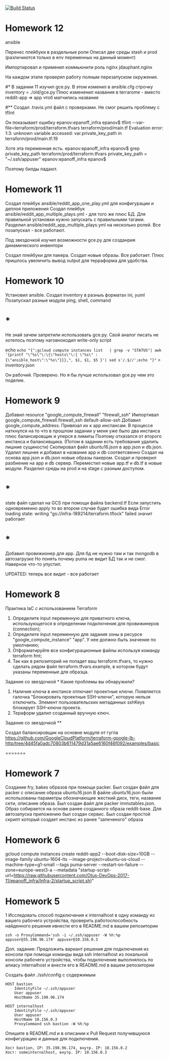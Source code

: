 [![Build Status](https://travis-ci.org/Otus-DevOps-2017-11/epanoff_infra.svg?branch=master)](https://travis-ci.org/Otus-DevOps-2017-11/epanoff_infra)
# Homework 12
ansible

Перенес плейбуки в раздельные роли 
Описал две среды stash и prod (различиются только в env переменных на данный 
момент)

Импортировал и применил коммьюнити роль nginx jdauphant.nginx

На каждом этапе проверял работу полным перезапуском окружения.

#*
В задании 11 изучил gce.py. В этом изменил в ansible.cfg строчку
 inventory = ./old/gce.py
Плюс измененил названия в terrarome - вместо reddit-app => app чтоб матчились названия

#**
Создал .travis.yml файл с проверками. 
Не смог решить проблему с tflint

Он показывает ошибку
epanov:epanoff_infra epanov$ tflint --var-file=terraform/prod/terraform.tfvars terraform/prod/main.tf
Evaluation error: 1:3: unknown variable accessed: var.private_key_path in terraform/prod/main.tf:19

Хотя эта переменная есть.
epanov:epanoff_infra epanov$ grep private_key_path terraform/prod/terraform.tfvars
private_key_path = "~/.ssh/appuser"
epanov:epanoff_infra epanov$

Поэтому билды падают. 

# Homework 11

Создал плейбук ansible/reddit_app_one_play.yml для конфигурации и деплоя приложения
Создал плейбук  ansible/reddit_app_multiple_plays.yml - для того же плюс БД. Для правильной установки нужно запускать
с правильными тагами. 
Разделил ansible/reddit_app_multiple_plays.yml на несколько ролей.
Все позапускал - все работают. 

Под звездочкой изучил возможности gce.py для созданрия динамического инвентори

Создал плейбуки для пакера. Создал новые образы. 
Все работает. 
Плюс пришлось увеличить вывод output для терраформа для удобства.




# Homework 10
Установил ansible. Создал inventory в разныъ форматах ini, yuml
Позапускал разные модули ping, shell, command

# *
Не знай зачем запретили использовать gce.py. Свой аналог писать не хотелось
поэтому наговнокодил write-only script

echo `echo "{";gcloud compute instances list  
| grep -v "STATUS"| awk '{printf "\"%s\"\:\{\"hosts\"\:{ \"%s\" :{\"ansible_host\":\"%s\"}}},", $1, $1, $5 }'| sed s'/.$//';echo "}"`  > inventory.json

Он рабочий. Проверено. Но я бы лучше использовал gce.py чем это поделие. 


# Homework 9

Добавил resource "google_compute_firewall" "firewall_ssh"
Импортивал google_compute_firewall.firewall_ssh default-allow-ssh
Добавил google_compute_address. Привязал их к app инстансам.  В процессе наткнулся на то что в прошлом задании у меня уже было два инстанса плюс балансировщик и уперся в лимиты
Поэтому отказался от второго инстанса и балансивщика. (Потом в задании есть требования удалить лишние сущиности)
Скопировал файл ubuntu16.json в app.json и db.json. Удалил лишнее и добавил в название app и db соответсвенно
Создал на основа app.json и db.json новые образы пакером.
Создал и проверил разбиение на app и db сервер.
Переместил новые app.tf и db.tf в новые модули.
Разделил среды на prod и на stage с разным доступом.
# *
state файл сделал на GCS при помощи файла backend.tf
Если запустить одновременно apply то во втором случае будет ошибка вида
Error loading state: writing "gs://infra-189214/terraform.tflock" failed
значит работает
# *
Добавил провижионер для app. Для бд не нужно там и так mongodb в автозагрузке
Но понять почему puma не видит БД так и не смог. Наверное что-то упустил.  

UPDATED: теперь все видит - все работает
# Homework 8

Практика IaC с использованием Terraform

1. Определите input переменную для приватного ключа,
использующегося в определении подключения для
провижинеров (connection);
2. Определите input переменную для задания зоны в ресурсе
"google_compute_instance" "app". У нее должно быть значение
по умолчанию;
3. Отформатируйте все конфигурационные файлы используя
команду terraform fmt;
4. Так как в репозиторий не попадет ваш terraform.tfvars, то
нужно сделать рядом файл terraform.tfvars.example, в котором
будут указаны переменные для образца.


Задание со звездочкой *
Какие проблемы вы обнаружили?
1) Наличие ключа в инстансе отлючает проектные ключи. Появляется галочка "Блокировать проектные SSH-ключи", которую нельзя отключить. 
Элемент пользовательских метаданных sshKeys блокирует SSH-ключи проекта.
2) Тераформ удалил созданный вручную ключ. 

Задание со звездочкой **

Создал балансировщик на основне модуля от гугла https://github.com/GoogleCloudPlatform/terraform-google-lb-http/tree/4d45fa0adc70803b611479d31a5ae6160f46f092/examples/basic

=======
# Homework 7

Создание fry, bakes образов при помощи packer. 
Был создан файл для packer с описание образа ubuntu16.json
В файле ubuntu16.json были использованы параметры обозначающие жесткий диск,
теги, название сети, описание образа.
Был создан файл для packer immutables.json. Образ собирается на основе ранее
созданного образа reddit-base. Для автозапуска приложению был создан сервис.
Был создан простой скрипт который создает инстанс из ранее "запеченого" образа

# Homework 6


gcloud compute instances create reddit-app2  --boot-disk-size=10GB   --image-family ubuntu-1604-lts   --image-project=ubuntu-os-cloud   --machine-type=g1-small   --tags puma-server   --restart-on-failure   --zone=europe-west3-a --metadata "startup-script-url=https://raw.githubusercontent.com/Otus-DevOps-2017-11/epanoff_infra/Infra-2/startup_script.sh)"

# Homework 5

 1 Исследовать способ подключения к internalhost в одну команду из вашего рабочего устройства, проверить работоспособность найденного решения ивнести его в README.md в вашем репозитории
```
ssh -o ProxyCommand='ssh -i ~/.ssh/appuser -W %h:%p appuser@35.198.96.174' appuser@10.156.0.3
```
 Доп. задание: Предложить вариант решения для подключения из консоли при помощи команды вида ssh internalhost из локальной консоли рабочего устройства, чтобы подключение выполнялось по алиасу internalhost и внести его в README.md в вашем репозитории


Создать файл  ./ssh/config с содержимым
```
HOST bastion
    IdentityFile ~/.ssh/appuser
    User appuser
    HostName 35.198.96.174

HOST internalhost
    IdentityFile ~/.ssh/appuser
    User appuser
    HostName 10.156.0.3
    ProxyCommand ssh bastion -W %h:%p
```

 Опишите в README.md и в описании к Pull Request получившуюся конфигурацию и данные для
подключения.
```
Хост bastion, IP: 35.198.96.174, внутр. IP: 10.156.0.2
Хост: someinternalhost, внутр. IP: 10.156.0.3
```

